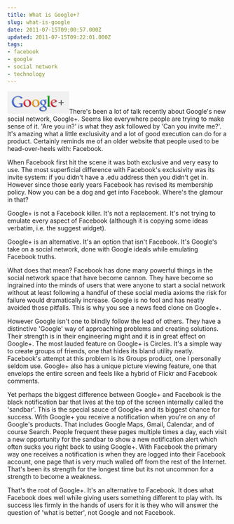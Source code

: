 ```yaml
---
title: What is Google+?
slug: what-is-google
date: 2011-07-15T09:00:57.000Z
updated: 2011-07-15T09:22:01.000Z
tags:
- facebook
- google
- social network
- technology
---
```


<a href="http://blog.harrywolff.com/2011/07/what-is-google/google/" rel="attachment wp-att-1503"><img src="/images/posts/2011/07/google+.png" alt="" title="google+" width="141" height="51" class="alignright size-full wp-image-1503" /></a>There's been a lot of talk recently about Google's new social network, Google+.  Seems like everywhere people are trying to make sense of it. 'Are you in?' is what they ask followed by 'Can you invite me?'.  It's amazing what a little exclusivity and a lot of good execution can do for a product.  Certainly reminds me of an older website that people used to be head-over-heels with: Facebook.

When Facebook first hit the scene it was both exclusive and very easy to use. The most superficial difference with Facebook's exclusivity was its invite system:  if you didn't have a .edu address then you didn't get in.  However since those early years Facebook has revised its membership policy. Now you can be a dog and get into Facebook.  Where's the glamour in that?

Google+ is not a Facebook killer. It's not a replacement.  It's not trying to emulate every aspect of Facebook (although it is copying some ideas verbatim, i.e. the suggest widget).

Google+ is an alternative. It's an option that isn't Facebook. It's Google's take on a social network, done with Google ideals while emulating Facebook truths.
<!--more-->
What does that mean?  Facebook has done many powerful things in the social network space that have become cannon.  They have become so ingrained into the minds of users that were anyone to start a social network without at least following a handful of these social media axioms the risk for failure would dramatically increase.  Google is no fool and has neatly avoided those pitfalls. This is why you see a news feed clone on Google+.

However Google isn't one to blindly follow the lead of others. They have a distinctive 'Google' way of approaching problems and creating solutions.  Their strength is in their engineering might and it is in great effect on Google+. The most lauded feature on Google+ is Circles. It's a simple way to create groups of friends, one that hides its bland utility neatly.  Facebook's attempt at this problem is its Groups product, one I personally seldom use.  Google+ also has a unique picture viewing feature, one that envelops the entire screen and feels like a hybrid of Flickr and Facebook comments.

Yet perhaps the biggest difference between Google+ and Facebook is the black notification bar that lives at the top of the screen internally called the 'sandbar'.  This is the special sauce of Google+ and its biggest chance for success.   With Google+ you receive a notification when you're on any of Google's products. That includes Google Maps, Gmail, Calendar, and of course Search. People frequent these pages multiple times a day, each visit a new opportunity for the sandbar to show a new notification alert which often sucks you right back to using Google+.  With Facebook the primary way one receives a notification is when they are logged into their Facebook account, one page that is very much walled off from the rest of the Internet. That's been its strength for the longest time but its not uncommon for a strength to become a weakness.

That's the root of Google+. It's an alternative to Facebook. It does what Facebook does well while giving users something different to play with.  Its success lies firmly in the hands of users for it is they who will answer the question of 'what is better', not Google and not Facebook.

